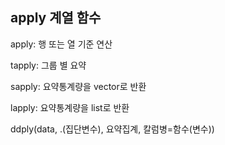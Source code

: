 ## apply 계열 함수 

apply: 행 또는 열 기준 연산 

tapply: 그룹 별 요약

sapply: 요약통계량을 vector로 반환 

lapply: 요약통계량을 list로 반환 

ddply(data, .(집단변수), 요약집계, 칼럼병=함수(변수))

